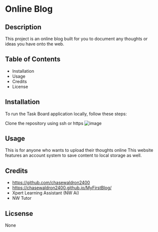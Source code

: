 # Online Blog

## Description

This project is an online blog built for you to document any thoughts or ideas you have onto the web.

## Table of Contents

- Installation
- Usage
- Credits
- License


## Installation

To run the Task Board application locally, follow these steps:

Clone the repository using ssh or https
![image](https://github.com/user-attachments/assets/7136d34a-38a3-4c4c-b445-1f5982cf9974)


## Usage

This is for anyone who wants to upload their thoughts online This website features an account system to save content to local storage as well.

## Credits

- https://github.com/chasewaldron2400
- https://chasewaldron2400.github.io/MyFirstBlog/
- Xpert Learning Assistant (NW Ai)
- NW Tutor 

## Licsense 

None
